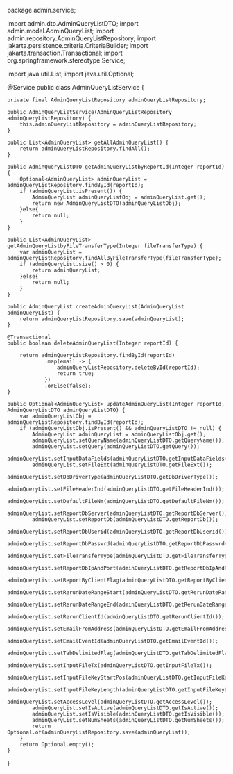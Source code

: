 package admin.service;


import admin.dto.AdminQueryListDTO;
import admin.model.AdminQueryList;
import admin.repository.AdminQueryListRepository;
import jakarta.persistence.criteria.CriteriaBuilder;
import jakarta.transaction.Transactional;
import org.springframework.stereotype.Service;

import java.util.List;
import java.util.Optional;

@Service
public class AdminQueryListService {

    private final AdminQueryListRepository adminQueryListRepository;

    public AdminQueryListService(AdminQueryListRepository  adminQueryListRepository) {
        this.adminQueryListRepository = adminQueryListRepository;
    }

    public List<AdminQueryList> getAllAdminQueryList() {
        return adminQueryListRepository.findAll();
    }

    public AdminQueryListDTO getAdminQueryListbyReportId(Integer reportId) {
        Optional<AdminQueryList> adminQueryList = adminQueryListRepository.findById(reportId);
        if (adminQueryList.isPresent()) {
            AdminQueryList adminQueryListObj = adminQueryList.get();
            return new AdminQueryListDTO(adminQueryListObj);
        }else{
            return null;
        }
    }

    public List<AdminQueryList> getAdminQueryListbyFileTransferType(Integer fileTransferType) {
        var adminQueryList = adminQueryListRepository.findAllByFileTransferType(fileTransferType);
        if (adminQueryList.size() > 0) {
            return adminQueryList;
        }else{
            return null;
        }
    }

    public AdminQueryList createAdminQueryList(AdminQueryList adminQueryList) {
        return adminQueryListRepository.save(adminQueryList);
    }

    @Transactional
    public boolean deleteAdminQueryList(Integer reportId) {

        return adminQueryListRepository.findById(reportId)
                .map(email -> {
                    adminQueryListRepository.deleteById(reportId);
                    return true;
                })
                .orElse(false);
    }

    public Optional<AdminQueryList> updateAdminQueryList(Integer reportId, AdminQueryListDTO adminQueryListDTO) {
        var adminQueryListObj = adminQueryListRepository.findById(reportId);
        if (adminQueryListObj.isPresent() && adminQueryListDTO != null) {
            AdminQueryList adminQueryList = adminQueryListObj.get();
            adminQueryList.setQueryName(adminQueryListDTO.getQueryName());
            adminQueryList.setQuery(adminQueryListDTO.getQuery());
            adminQueryList.setInputDataFields(adminQueryListDTO.getInputDataFields());
            adminQueryList.setFileExt(adminQueryListDTO.getFileExt());
            adminQueryList.setDbDriverType(adminQueryListDTO.getDbDriverType());
            adminQueryList.setFileHeaderInd(adminQueryListDTO.getFileHeaderInd());
            adminQueryList.setDefaultFileNm(adminQueryListDTO.getDefaultFileNm());
            adminQueryList.setReportDbServer(adminQueryListDTO.getReportDbServer());
            adminQueryList.setReportDb(adminQueryListDTO.getReportDb());
            adminQueryList.setReportDbUserid(adminQueryListDTO.getReportDbUserid());
            adminQueryList.setReportDbPasswrd(adminQueryListDTO.getReportDbPasswrd());
            adminQueryList.setFileTransferType(adminQueryListDTO.getFileTransferType());
            adminQueryList.setReportDbIpAndPort(adminQueryListDTO.getReportDbIpAndPort());
            adminQueryList.setReportByClientFlag(adminQueryListDTO.getReportByClientFlag());
            adminQueryList.setRerunDateRangeStart(adminQueryListDTO.getRerunDateRangeStart());
            adminQueryList.setRerunDateRangeEnd(adminQueryListDTO.getRerunDateRangeEnd());
            adminQueryList.setRerunClientId(adminQueryListDTO.getRerunClientId());
            adminQueryList.setEmailFromAddress(adminQueryListDTO.getEmailFromAddress());
            adminQueryList.setEmailEventId(adminQueryListDTO.getEmailEventId());
            adminQueryList.setTabDelimitedFlag(adminQueryListDTO.getTabDelimitedFlag());
            adminQueryList.setInputFileTx(adminQueryListDTO.getInputFileTx());
            adminQueryList.setInputFileKeyStartPos(adminQueryListDTO.getInputFileKeyStartPos());
            adminQueryList.setInputFileKeyLength(adminQueryListDTO.getInputFileKeyLength());
            adminQueryList.setAccessLevel(adminQueryListDTO.getAccessLevel());
            adminQueryList.setIsActive(adminQueryListDTO.getIsActive());
            adminQueryList.setIsVisible(adminQueryListDTO.getIsVisible());
            adminQueryList.setNumSheets(adminQueryListDTO.getNumSheets());
            return Optional.of(adminQueryListRepository.save(adminQueryList));
        }
        return Optional.empty();
    }
}
